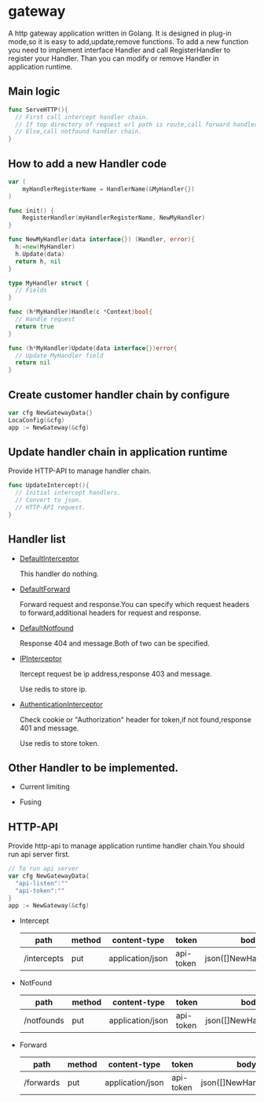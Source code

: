 # gateway

A http gateway application written in Golang.
It is designed in plug-in mode,so it is easy to add,update,remove functions.
To add a new function you need to implement interface Handler and call RegisterHandler to register your Handler.
Than you can modify or remove Handler in application runtime.

## Main logic

```go
func ServeHTTP(){
  // First call intercept handler chain.
  // If top directory of request url path is route,call forward handler chain.
  // Else,call notfound handler chain.
}
```

## How to add a new Handler code

```go
var (
	myHandlerRegisterName = HandlerName(&MyHandler{})
)

func init() {
	RegisterHandler(myHandlerRegisterName, NewMyHandler)
}

func NewMyHandler(data interface{}) (Handler, error){
  h:=new(MyHandler)
  h.Update(data)
  return h, nil
}

type MyHandler struct {
  // Fields
}

func (h*MyHandler)Handle(c *Context)bool{
  // Handle request
  return true
}

func (h*MyHandler)Update(data interface{})error{
  // Update MyHandler field
  return nil
}
```

## Create customer handler chain by configure

```go
var cfg NewGatewayData{}
LocaConfig(&cfg)
app := NewGateway(&cfg)
```

## Update handler chain in application runtime

Provide HTTP-API to manage handler chain.

```go
func UpdateIntercept(){
  // Initial intercept handlers.
  // Convert to json.
  // HTTP-API request.
}
```

## Handler list

- [DefaultInterceptor](./handler/handler.go)

  This handler do nothing.

- [DefaultForward](./handler/handler.go)

  Forward request and response.You can specify which request headers to forward,additional headers for request and response.

- [DefaultNotfound](./handler/handler.go)

  Response 404 and message.Both of two can be specified.

- [IPInterceptor](./handler/ip_interceptor.go)

  Itercept request be ip address,response 403 and message.

  Use redis to store ip.

- [AuthenticationInterceptor](./handler/authentication_interceptor.go)

  Check cookie or "Authorization" header for token,if not found,response 401 and message.

  Use redis to store token.

## Other Handler to be implemented.

- Current limiting

- Fusing

## HTTP-API

Provide http-api to manage application runtime handler chain.You should run api server first.

```go
// To run api server
var cfg NewGatewayData{
  "api-listen":""
  "api-token":""
}
app := NewGateway(&cfg)
```

- Intercept

  | path        | method | content-type     | token     | body                   |
  | ----------- | ------ | ---------------- | --------- | ---------------------- |
  | /intercepts | put    | application/json | api-token | json([]NewHandlerData) |

- NotFound

  | path       | method | content-type     | token     | body                   |
  | ---------- | ------ | ---------------- | --------- | ---------------------- |
  | /notfounds | put    | application/json | api-token | json([]NewHandlerData) |

- Forward

  | path      | method | content-type     | token     | body                   |
  | --------- | ------ | ---------------- | --------- | ---------------------- |
  | /forwards | put    | application/json | api-token | json([]NewHandlerData) |
